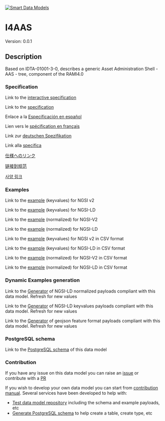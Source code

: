 [![Smart Data Models](https://smartdatamodels.org/wp-content/uploads/2022/01/SmartDataModels_logo.png "Logo")](https://smartdatamodels.org)
# I4AAS
Version: 0.0.1

## Description 

Based on IDTA-01001-3-0, describes a generic Asset Administration Shell - AAS - tree, component of the RAMI4.0
### Specification

Link to the [interactive specification](https://swagger.lab.fiware.org/?url=https://smart-data-models.github.io/dataModel.AAS/I4AAS/swagger.yaml)

Link to the [specification](https://github.com/smart-data-models/dataModel.AAS/blob/master/I4AAS/doc/spec.md)

Enlace a la [Especificación en español](https://github.com/smart-data-models/dataModel.AAS/blob/master/I4AAS/doc/spec_ES.md)

Lien vers le [spécification en français](https://github.com/smart-data-models/dataModel.AAS/blob/master/I4AAS/doc/spec_FR.md)

Link zur [deutschen Spezifikation](https://github.com/smart-data-models/dataModel.AAS/blob/master/I4AAS/doc/spec_DE.md)

Link alla [specifica](https://github.com/smart-data-models/dataModel.AAS/blob/master/I4AAS/doc/spec_IT.md)

[仕様へのリンク](https://github.com/smart-data-models/dataModel.AAS/blob/master/I4AAS/doc/spec_JA.md)

[链接到规范](https://github.com/smart-data-models/dataModel.AAS/blob/master/I4AAS/doc/spec_ZH.md)

[사양 링크](https://github.com/smart-data-models/dataModel.AAS/blob/master/I4AAS/doc/spec_KO.md)
### Examples

Link to the [example](https://smart-data-models.github.io/dataModel.AAS/I4AAS/examples/example.json) (keyvalues) for NGSI v2

Link to the [example](https://smart-data-models.github.io/dataModel.AAS/I4AAS/examples/example.jsonld) (keyvalues) for NGSI-LD

Link to the [example](https://smart-data-models.github.io/dataModel.AAS/I4AAS/examples/example-normalized.json) (normalized) for NGSI-V2

Link to the [example](https://smart-data-models.github.io/dataModel.AAS/I4AAS/examples/example-normalized.jsonld) (normalized) for NGSI-LD

Link to the [example](https://github.com/smart-data-models/dataModel.AAS/blob/master/I4AAS/examples/example.json.csv) (keyvalues) for NGSI v2 in CSV format

Link to the [example](https://github.com/smart-data-models/dataModel.AAS/blob/master/I4AAS/examples/example.jsonld.csv) (keyvalues) for NGSI-LD in CSV format

Link to the [example](https://github.com/smart-data-models/dataModel.AAS/blob/master/I4AAS/examples/example-normalized.json.csv) (normalized) for NGSI-V2 in CSV format

Link to the [example](https://github.com/smart-data-models/dataModel.AAS/blob/master/I4AAS/examples/example-normalized.jsonld.csv) (normalized) for NGSI-LD in CSV format
### Dynamic Examples generation

Link to the [Generator](https://smartdatamodels.org/extra/ngsi-ld_generator.php?schemaUrl=https://raw.githubusercontent.com/smart-data-models/dataModel.AAS/master/I4AAS/schema.json&email=info@smartdatamodels.org) of NGSI-LD normalized payloads compliant with this data model. Refresh for new values

Link to the [Generator](https://smartdatamodels.org/extra/ngsi-ld_generator_keyvalues.php?schemaUrl=https://raw.githubusercontent.com/smart-data-models/dataModel.AAS/master/I4AAS/schema.json&email=info@smartdatamodels.org) of NGSI-LD keyvalues payloads compliant with this data model. Refresh for new values

Link to the [Generator](https://smartdatamodels.org/extra/geojson_features_generator.php?schemaUrl=https://raw.githubusercontent.com/smart-data-models/dataModel.AAS/master/I4AAS/schema.json&email=info@smartdatamodels.org) of geojson feature format payloads compliant with this data model. Refresh for new values
### PostgreSQL schema

Link to the [PostgreSQL schema](https://github.com/smart-data-models/dataModel.AAS/blob/master/I4AAS/schema.sql) of this data model
### Contribution

 If you have any issue on this data model you can raise an [issue](https://github.com/smart-data-models/dataModel.AAS/issues)  or contribute with a [PR](https://github.com/smart-data-models/dataModel.AAS/pulls)

 If you wish to develop your own data model you can start from [contribution manual](https://bit.ly/contribution_manual). Several services have been developed to help with: 
 - [Test data model repository](https://smartdatamodels.org/index.php/data-models-contribution-api/) including the schema and example payloads, etc
 - [Generate PostgreSQL schema](https://smartdatamodels.org/index.php/sql-service/) to help create a table, create type, etc